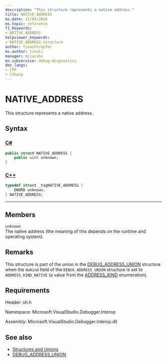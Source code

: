 ```yaml
---
description: "This structure represents a native address."
title: NATIVE_ADDRESS
ms.date: 11/04/2016
ms.topic: reference
f1_keywords:
- NATIVE_ADDRESS
helpviewer_keywords:
- NATIVE_ADDRESS structure
author: tinaschrepfer
ms.author: tinali
manager: mijacobs
ms.subservice: debug-diagnostics
dev_langs:
- CPP
- CSharp
---
```

# NATIVE_ADDRESS

This structure represents a native address.

## Syntax

### [C#](#tab/csharp)
```csharp
public struct NATIVE_ADDRESS {
    public uint unknown;
}
```
### [C++](#tab/cpp)
```cpp
typedef struct _tagNATIVE_ADDRESS {
    DWORD unknown;
} NATIVE_ADDRESS;
```
---

## Members

`unknown`\
The native address (the meaning of this depends on the runtime and operating system).

## Remarks

This structure is part of the union in the [DEBUG_ADDRESS_UNION](../../../extensibility/debugger/reference/debug-address-union.md) structure when the `dwKind` field of the `DEBUG_ADDRESS_UNION` structure is set to `ADDRESS_KIND_NATIVE` (a value from the [ADDRESS_KIND](../../../extensibility/debugger/reference/address-kind.md) enumeration).

## Requirements

Header: sh.h

Namespace: Microsoft.VisualStudio.Debugger.Interop

Assembly: Microsoft.VisualStudio.Debugger.Interop.dll

## See also

- [Structures and Unions](../../../extensibility/debugger/reference/structures-and-unions.md)
- [DEBUG_ADDRESS_UNION](../../../extensibility/debugger/reference/debug-address-union.md)
